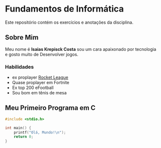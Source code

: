 # Fundamentos de Informática 
Este repositório contém os exercícios e anotações da disciplina.

## Sobre Mim 
Meu nome é **Isaias Krepisck Costa** sou um cara apaixonado por tecnologia e gosto muito de Desenvolver jogos.

### Habilidades
- ex proplayer [Rocket League](https://sucaogood.github.io/Rocket-League/)
- Quase proplayer em Fortnite  
- Ex top 200 eFootball  
- Sou bom em tênis de mesa

## Meu Primeiro Programa em C

```c
#include <stdio.h>

int main() {
    printf("Olá, Mundo!\n");
    return 0;
}
